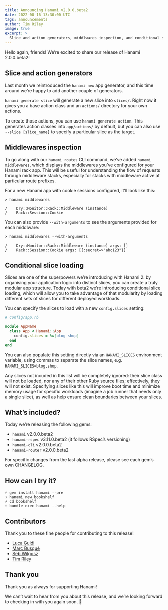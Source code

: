 ```yaml
---
title: Announcing Hanami v2.0.0.beta2
date: 2022-08-16 13:30:00 UTC
tags: announcements
author: Tim Riley
image: true
excerpt: >
  Slice and action generators, middlwares inspection, and conditional slice loading
---
```


Hello again, friends! We’re excited to share our release of Hanami 2.0.0.beta2!

## Slice and action generators

Last month we reintroduced the `hanami new` app generator, and this time around we’re happy to add another couple of generators.

`hanami generate slice` will generate a new slice into `slices/`. Right now it gives you a base action class and an `actions/` directory for your own actions.

To create those actions, you can use `hanami generate action`. This generates action classes into `app/actions/` by default, but you can also use `--slice [slice_name]` to specify a particular slice as the target.

## Middlewares inspection

To go along with our `hanami routes` CLI command, we’ve added `hanami middlewares`, which displays the middlewares you’ve configured for your Hanami rack app. This will be useful for understanding the flow of requests through middleware stacks, especially for stacks with middleware active at particular route prefixes.

For a new Hanami app with cookie sessions configured, it’ll look like this:

```
> hanami middlewares

/    Dry::Monitor::Rack::Middleware (instance)
/    Rack::Session::Cookie
```

You can also provide `--with-arguments` to see the arguments provided for each middlware:

```
> hanami middlewares --with-arguments

/    Dry::Monitor::Rack::Middleware (instance) args: []
/    Rack::Session::Cookie args: [{:secret=>"abc123"}]
```

## Conditional slice loading

Slices are one of the superpowers we’re introducing with Hanami 2: by organising your application logic into distinct slices, you can create a truly modular app structure. Today with beta2 we’re introducing conditional slice loading, which will allow you to take advantage of that modularity by loading different sets of slices for different deployed workloads.

You can specify the slices to load with a new `config.slices` setting:

```ruby
# config/app.rb

module AppName
  class App < Hanami::App
    config.slices = %w[blog shop]
  end
end
```

You can also populate this setting directly via an `HANAMI_SLICES` environment variable, using commas to separate the slice names, e.g. `HANAMI_SLICES=blog,shop`.

Any slices not incuded in this list will be completely ignored: their slice class will not be loaded, nor any of their other Ruby source files; effectively, they will not exist. Specifying slices like this will improve boot time and minimize memory usage for specific workloads (imagine a job runner that needs only a single slice), as well as help ensure clean boundaries between your slices.

## What’s included?

Today we’re releasing the following gems:

- `hanami` v2.0.0.beta2
- `hanami-rspec` v3.11.0.beta2 (it follows RSpec’s versioning)
- `hanami-cli` v2.0.0.beta2
- `hanami-router` v2.0.0.beta2

For specific changes from the last alpha release, please see each gem’s own CHANGELOG.

## How can I try it?

```
⚡ gem install hanami --pre
⚡ hanami new bookshelf
⚡ cd bookshelf
⚡ bundle exec hanami --help
```

## Contributors

Thank you to these fine people for contributing to this release!

- [Luca Guidi](https://github.com/jodosha)
- [Marc Busqué](https://github.com/waiting-for-dev)
- [Seb Wilgosz](https://github.com/swilgosz)
- [Tim Riley](https://github.com/timriley)

## Thank you

Thank you as always for supporting Hanami!

We can’t wait to hear from you about this release, and we’re looking forward to checking in with you again soon. 🌸
